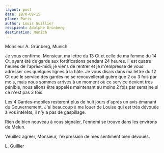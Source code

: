 ```yaml
---
layout: post
date: 1870-09-15
place: Paris
author: Louis Guillier
recipient: Adolphe Grünberg
destination: Munich
---
```



Monsieur A. Grünberg, Munich

Je vous confirme, Monsieur, ma lettre du 13 Ct et celle de ma femme du 14 Ct,
ayant été de garde aux fortifications pendant 24 heures. Il est quatre heures
de l'après-midi; je viens de rentrer et je m'empresse de vous adresser ces
quelques lignes à la hâte. Je vous disais dans ma lettre du 12 Ct que le
service des gardes ne se renouvellerait guère que 2 ou 3 fois par mois, mais
nous sommes arrivés à un moment où ce service devient très pénible, nous allons
être appelés maintenant au moins 2 fois par semaine si ce n'est pas 3 fois.

Les 4 Gardes-mobiles resteront plus de huit jours d'après un avis émanant du
Gouvernement. J'ai beaucoup à me louer de Louise qui est très dévouée à vos
intérêts, il n'y a pas de gaspillage.

Rien de bien nouveau à vous signaler, l'ennemi se trouve dans les environs de
Melun.

Veuillez agréer, Monsieur, l'expression de mes sentiment bien dévoués.


L. Guillier

